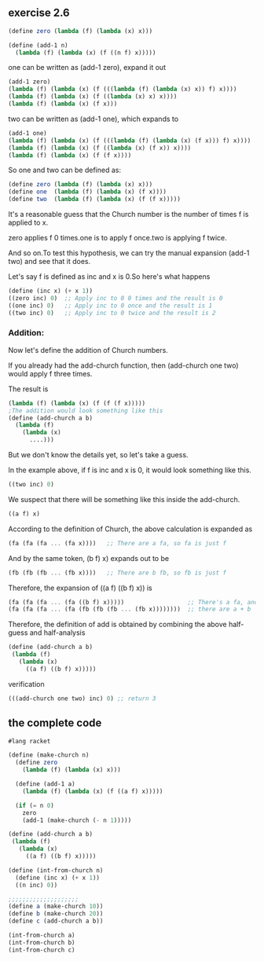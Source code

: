 ## exercise 2.6

```Scheme
(define zero (lambda (f) (lambda (x) x)))

(define (add-1 n)
  (lambda (f) (lambda (x) (f ((n f) x)))))
```

one can be written as (add-1 zero), expand it out
```Scheme
(add-1 zero)
(lambda (f) (lambda (x) (f (((lambda (f) (lambda (x) x)) f) x))))
(lambda (f) (lambda (x) (f ((lambda (x) x) x))))
(lambda (f) (lambda (x) (f x)))
```
two can be written as (add-1 one), which expands to
```Scheme
(add-1 one)
(lambda (f) (lambda (x) (f (((lambda (f) (lambda (x) (f x))) f) x))))
(lambda (f) (lambda (x) (f ((lambda (x) (f x)) x))))
(lambda (f) (lambda (x) (f (f x))))
```

So one and two can be defined as:
```Scheme
(define zero (lambda (f) (lambda (x) x)))
(define one  (lambda (f) (lambda (x) (f x))))
(define two  (lambda (f) (lambda (x) (f (f x)))))
```
It's a reasonable guess that the Church number is the number of times f is applied to x.

zero applies f 0 times.one is to apply f once.two is applying f twice.

And so on.To test this hypothesis, we can try the manual expansion (add-1 two) and see that it does.

Let's say f is defined as inc and x is 0.So here's what happens
```Scheme
(define (inc x) (+ x 1))
((zero inc) 0)  ;; Apply inc to 0 0 times and the result is 0
((one inc) 0)   ;; Apply inc to 0 once and the result is 1
((two inc) 0)   ;; Apply inc to 0 twice and the result is 2
```

### Addition:
Now let's define the addition of Church numbers.

If you already had the add-church function, then (add-church one two) would apply f three times.

The result is
```Scheme
(lambda (f) (lambda (x) (f (f (f x)))))
;The addition would look something like this
(define (add-church a b)
  (lambda (f) 
    (lambda (x) 
      ....)))
```
But we don't know the details yet, so let's take a guess.

In the example above, if f is inc and x is 0, it would look something like this.
```Scheme
((two inc) 0)
```

We suspect that there will be something like this inside the add-church.
```Scheme
((a f) x)
```

According to the definition of Church, the above calculation is expanded as
```Scheme
(fa (fa (fa ... (fa x))))	;; There are a fa, so fa is just f
```

And by the same token, (b f) x) expands out to be
```Scheme
(fb (fb (fb ... (fb x))))	;; There are b fb, so fb is just f
```

Therefore, the expansion of ((a f) ((b f) x)) is
```Scheme
(fa (fa (fa ... (fa ((b f) x)))))                  ;; There's a fa, and ((b f) x) hasn't been expanded yet
(fa (fa (fa ... (fa (fb (fb (fb ... (fb x))))))))  ;; there are a + b  f
```

Therefore, the definition of add is obtained by combining the above half-guess and half-analysis
```Scheme
(define (add-church a b) 
 (lambda (f) 
   (lambda (x) 
     ((a f) ((b f) x)))))
```
verification
```Scheme
(((add-church one two) inc) 0) ;; return 3
```

## the complete code 
```Scheme
#lang racket

(define (make-church n)
  (define zero 
    (lambda (f) (lambda (x) x)))

  (define (add-1 a)
    (lambda (f) (lambda (x) (f ((a f) x)))))

  (if (= n 0) 
    zero
    (add-1 (make-church (- n 1)))))

(define (add-church a b) 
 (lambda (f) 
   (lambda (x) 
     ((a f) ((b f) x)))))

(define (int-from-church n)
  (define (inc x) (+ x 1))
  ((n inc) 0))

;;;;;;;;;;;;;;;;;;;;
(define a (make-church 10))
(define b (make-church 20))
(define c (add-church a b))

(int-from-church a)
(int-from-church b)
(int-from-church c)
```

